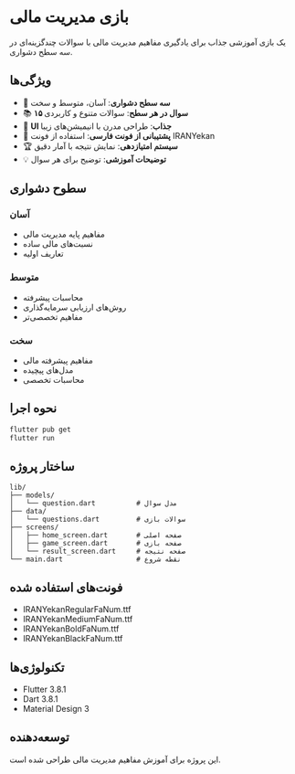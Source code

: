 # بازی مدیریت مالی

یک بازی آموزشی جذاب برای یادگیری مفاهیم مدیریت مالی با سوالات چندگزینه‌ای در سه سطح دشواری.

## ویژگی‌ها

- 🎯 **سه سطح دشواری**: آسان، متوسط و سخت
- 📚 **۱۵ سوال در هر سطح**: سوالات متنوع و کاربردی
- 🎨 **UI جذاب**: طراحی مدرن با انیمیشن‌های زیبا
- 📱 **پشتیبانی از فونت فارسی**: استفاده از فونت IRANYekan
- 🏆 **سیستم امتیازدهی**: نمایش نتیجه با آمار دقیق
- 💡 **توضیحات آموزشی**: توضیح برای هر سوال

## سطوح دشواری

### آسان
- مفاهیم پایه مدیریت مالی
- نسبت‌های مالی ساده
- تعاریف اولیه

### متوسط
- محاسبات پیشرفته
- روش‌های ارزیابی سرمایه‌گذاری
- مفاهیم تخصصی‌تر

### سخت
- مفاهیم پیشرفته مالی
- مدل‌های پیچیده
- محاسبات تخصصی

## نحوه اجرا

```bash
flutter pub get
flutter run
```

## ساختار پروژه

```
lib/
├── models/
│   └── question.dart          # مدل سوال
├── data/
│   └── questions.dart         # سوالات بازی
├── screens/
│   ├── home_screen.dart       # صفحه اصلی
│   ├── game_screen.dart       # صفحه بازی
│   └── result_screen.dart     # صفحه نتیجه
└── main.dart                  # نقطه شروع
```

## فونت‌های استفاده شده

- IRANYekanRegularFaNum.ttf
- IRANYekanMediumFaNum.ttf
- IRANYekanBoldFaNum.ttf
- IRANYekanBlackFaNum.ttf

## تکنولوژی‌ها

- Flutter 3.8.1
- Dart 3.8.1
- Material Design 3

## توسعه‌دهنده

این پروژه برای آموزش مفاهیم مدیریت مالی طراحی شده است.

